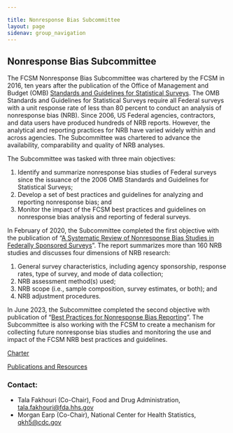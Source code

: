 ```yaml
---

title: Nonresponse Bias Subcommittee
layout: page
sidenav: group_navigation
---
```


<h2 class="page-sub-title">Nonresponse Bias Subcommittee</h2>

<p>The FCSM Nonresponse Bias Subcommittee was chartered by the FCSM in 2016, ten years after the publication of the Office of Management and Budget (OMB) <a class="usa-link--external" href="https://unstats.un.org/unsd/dnss/docs-nqaf/USA_standards_stat_surveys.pdf" target="_blank">Standards and Guidelines for Statistical Surveys</a>. The OMB Standards and Guidelines for Statistical Surveys require all Federal surveys with a unit response rate of less than 80 percent to conduct an analysis of nonresponse bias (NRB). Since 2006, US Federal agencies, contractors, and data users have produced hundreds of NRB reports. However, the analytical and reporting practices for NRB have varied widely within and across agencies. The Subcommittee was chartered to advance the availability, comparability and quality of NRB analyses. </p>

<p>The Subcommittee was tasked with three main objectives:</p>
<ol>
<li>Identify and summarize nonresponse bias studies of Federal surveys since the issuance of the 2006 OMB Standards and Guidelines for Statistical Surveys;</li>
<li>Develop a set of best practices and guidelines for analyzing and reporting nonresponse bias; and</li>
<li>Monitor the impact of the FCSM best practices and guidelines on nonresponse bias analysis and reporting of federal surveys.</li>
</ol>

<p>In February of 2020, the Subcommittee completed the first objective with the publication of “<a href="{{site.baseurl}}/assets/files/docs/A_Systematic_Review_of_Nonresponse_Bias_Studies_Federally_Sponsored_SurveysFCSM_20_02_032920.pdf">A Systematic Review of Nonresponse Bias Studies in Federally Sponsored Surveys</a>”. The report summarizes more than 160 NRB studies and discusses four dimensions of NRB research:</p>

<ol>
<li>General survey characteristics, including agency sponsorship, response rates, type of survey, and mode of data collection;</li>
<li>NRB assessment method(s) used;</li>
<li>NRB scope (i.e., sample composition, survey estimates, or both); and</li>
<li>NRB adjustment procedures.</li>
</ol>

<p>In June 2023, the Subcommittee completed the second objective with publication of “<a href="{{site.baseurl}}/assets/files/docs/FCSM NRBA Report 062623.pdf">Best Practices for Nonresponse Bias Reporting</a>”. The Subcommittee is also working with the FCSM to create a mechanism for collecting future nonresponse bias studies and monitoring the use and impact of the FCSM NRB best practices and guidelines.</p>

<a href="{{site.baseurl}}/assets/files/docs/nrb-charter.pdf">Charter</a>

<a href="{{site.baseurl}}/groups/publications-and-resources">Publications and Resources</a>

<h3 class="page-sub-heading">Contact:</h3>
<ul>
<li>Tala Fakhouri (Co-Chair), Food and Drug Administration, <a href="mailto:tala.fakhouri@fda.hhs.gov">tala.fakhouri@fda.hhs.gov</a></li>
<li>Morgan Earp (Co-Chair), National Center for Health Statistics, <a href="mailto:qkh5@cdc.gov">qkh5@cdc.gov</a></li>
</ul>